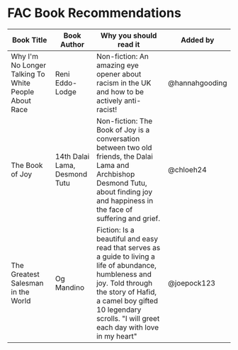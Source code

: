# FAC Book Recommendations

| Book Title | Book Author | Why you should read it | Added by |
| ---- | ----------- | ------- | ------- |
| Why I'm No Longer Talking To White People About Race | Reni Eddo-Lodge | Non-fiction: An amazing eye opener about racism in the UK and how to be actively anti-racist! | @hannahgooding |
| The Book of Joy | 14th Dalai Lama, Desmond Tutu | Non-fiction:  The Book of Joy is a conversation between two old friends, the Dalai Lama and Archbishop Desmond Tutu, about finding joy and happiness in the face of suffering and grief.| @chloeh24 |
| The Greatest Salesman in the World | Og Mandino | Fiction:  Is a beautiful and easy read that serves as a guide to living a life of abundance, humbleness and joy. Told through the story of Hafid, a camel boy gifted 10 legendary scrolls. "I will greet each day with love in my heart" | @joepock123 |
